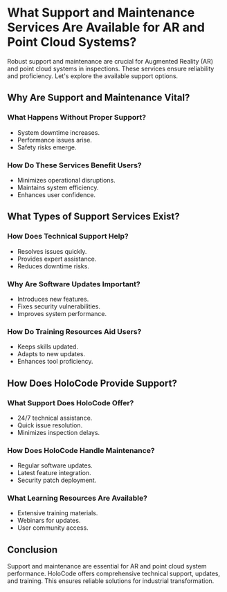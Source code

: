# What Support and Maintenance Services Are Available for AR and Point Cloud Systems?

Robust support and maintenance are crucial for Augmented Reality (AR) and point cloud systems in inspections. These services ensure reliability and proficiency. Let's explore the available support options.

## Why Are Support and Maintenance Vital?

### What Happens Without Proper Support?
- System downtime increases.
- Performance issues arise.
- Safety risks emerge.

### How Do These Services Benefit Users?
- Minimizes operational disruptions.
- Maintains system efficiency.
- Enhances user confidence.

## What Types of Support Services Exist?

### How Does Technical Support Help?
- Resolves issues quickly.
- Provides expert assistance.
- Reduces downtime risks.

### Why Are Software Updates Important?
- Introduces new features.
- Fixes security vulnerabilities.
- Improves system performance.

### How Do Training Resources Aid Users?
- Keeps skills updated.
- Adapts to new updates.
- Enhances tool proficiency.

## How Does HoloCode Provide Support?

### What Support Does HoloCode Offer?
- 24/7 technical assistance.
- Quick issue resolution.
- Minimizes inspection delays.

### How Does HoloCode Handle Maintenance?
- Regular software updates.
- Latest feature integration.
- Security patch deployment.

### What Learning Resources Are Available?
- Extensive training materials.
- Webinars for updates.
- User community access.

## Conclusion

Support and maintenance are essential for AR and point cloud system performance. HoloCode offers comprehensive technical support, updates, and training. This ensures reliable solutions for industrial transformation. 